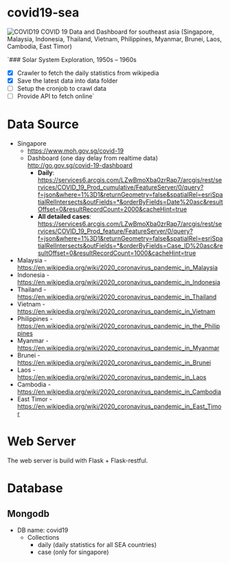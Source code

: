 # covid19-sea
![COVID19](https://images.unsplash.com/flagged/photo-1584036561584-b03c19da874c?ixlib=rb-1.2.1&ixid=eyJhcHBfaWQiOjEyMDd9&auto=format&fit=crop&w=1778&q=80)
COVID 19 Data and Dashboard for southeast asia (Singapore, Malaysia, Indonesia, Thailand, Vietnam, Philippines, Myanmar, Brunei, Laos, Cambodia, East Timor)


`### Solar System Exploration, 1950s – 1960s

- [x] Crawler to fetch the daily statistics from wikipedia
- [x] Save the latest data into data folder
- [ ] Setup the cronjob to crawl data
- [ ] Provide API to fetch online`

# Data Source
* Singapore
   * https://www.moh.gov.sg/covid-19
   * Dashboard (one day delay from realtime data) http://go.gov.sg/covid-19-dashboard
      * **Daily**: https://services6.arcgis.com/LZwBmoXba0zrRap7/arcgis/rest/services/COVID_19_Prod_cumulative/FeatureServer/0/query?f=json&where=1%3D1&returnGeometry=false&spatialRel=esriSpatialRelIntersects&outFields=*&orderByFields=Date%20asc&resultOffset=0&resultRecordCount=2000&cacheHint=true
      * **All detailed cases**: https://services6.arcgis.com/LZwBmoXba0zrRap7/arcgis/rest/services/COVID_19_Prod_feature/FeatureServer/0/query?f=json&where=1%3D1&returnGeometry=false&spatialRel=esriSpatialRelIntersects&outFields=*&orderByFields=Case_ID%20asc&resultOffset=0&resultRecordCount=1000&cacheHint=true
* Malaysia - https://en.wikipedia.org/wiki/2020_coronavirus_pandemic_in_Malaysia
* Indonesia - https://en.wikipedia.org/wiki/2020_coronavirus_pandemic_in_Indonesia
* Thailand - https://en.wikipedia.org/wiki/2020_coronavirus_pandemic_in_Thailand
* Vietnam - https://en.wikipedia.org/wiki/2020_coronavirus_pandemic_in_Vietnam
* Philippines - https://en.wikipedia.org/wiki/2020_coronavirus_pandemic_in_the_Philippines
* Myanmar - https://en.wikipedia.org/wiki/2020_coronavirus_pandemic_in_Myanmar 
* Brunei - https://en.wikipedia.org/wiki/2020_coronavirus_pandemic_in_Brunei
* Laos - https://en.wikipedia.org/wiki/2020_coronavirus_pandemic_in_Laos
* Cambodia - https://en.wikipedia.org/wiki/2020_coronavirus_pandemic_in_Cambodia
* East Timor - https://en.wikipedia.org/wiki/2020_coronavirus_pandemic_in_East_Timor

# Web Server
The web server is build with Flask + Flask-restful.

# Database
## Mongodb 
* DB name: covid19
   * Collections
      * daily (daily statistics for all SEA countries)
      * case (only for singapore)
